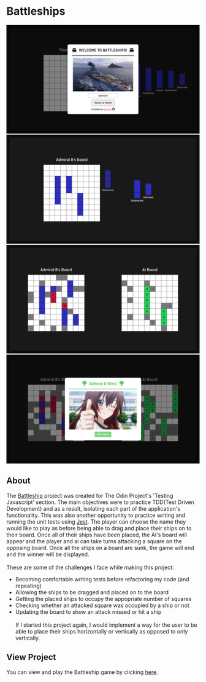 # Battleships
![preview-img1](https://github.com/brajpatel/battleship/blob/main/dist/images/preview-img1.png)
![preview-img2](https://github.com/brajpatel/battleship/blob/main/dist/images/preview-img2.png)
![preview-img3](https://github.com/brajpatel/battleship/blob/main/dist/images/preview-img3.png)
![preview-img4](https://github.com/brajpatel/battleship/blob/main/dist/images/preview-img4.png)
## About
The [Battleship](https://www.theodinproject.com/lessons/node-path-javascript-battleship) project was created for The Odin Project's 'Testing Javascript' section. The main objectives were to practice TDD(Test Driven Development) and as a result, isolating each part of the application's functionality. This was also another opportunity to practice writing and running the unit tests using [Jest](https://jestjs.io/).
The player can choose the name they would like to play as before being able to drag and place their ships on to their board. Once all of their ships have been placed, the Ai's board will appear and the player and ai can take turns attacking a square on the opposing board. Once all the ships on a board are sunk, the game will end and the winner will be displayed.
<br/><br/>
These are some of the challenges I face while making this project:
- Becoming comfortable writing tests before refactoring my code (and repeating)
- Allowing the ships to be dragged and placed on to the board
- Getting the placed ships to occupy the appopriate number of squares
- Checking whether an attacked square was occupied by a ship or not
- Updating the board to show an attack missed or hit a ship
<br/><br/>
If I started this project again, I would implement a way for the user to be able to place their ships horizontally or vertically as opposed to only vertically. 
## View Project
You can view and play the Battleship game by clicking [here](https://brajpatel.github.io/battleship/).
